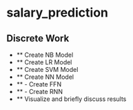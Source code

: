 # salary_prediction

## Discrete Work 
- ** Create NB Model
- ** Create LR Model
- ** Create SVM Model
- ** Create NN Model
- ** - Create FFN
- ** - Create RNN
- ** Visualize and briefly discuss results
